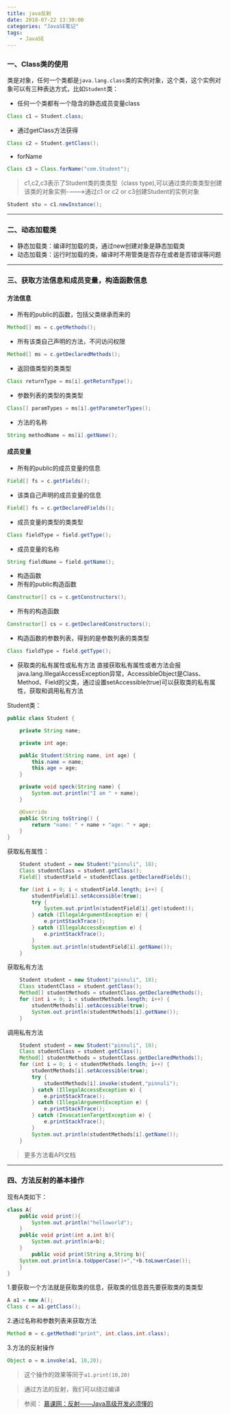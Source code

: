 ```yaml
---
title: java反射
date: 2018-07-22 13:30:00
categories: "JavaSE笔记" 
tags:
    - JavaSE
---
```

### 一、Class类的使用
类是对象，任何一个类都是`java.lang.class`类的实例对象，这个类，这个实例对象可以有三种表达方式，比如`Student`类：
- 任何一个类都有一个隐含的静态成员变量class

```java
Class c1 = Student.class;
```
- 通过getClass方法获得

```java
Class c2 = Student.getClass();
```
- forName

```java
Class c3 = Class.forName("com.Student");
```
> c1,c2,c3表示了Student类的类类型（class type),可以通过类的类类型创建该类的对象实例---->通过c1 or c2 or c3创建Student的实例对象
```java
Student stu = c1.newInstance();
```
----
### 二、动态加载类
- 静态加载类：编译时加载的类，通过new创建对象是静态加载类
- 动态加载类：运行时加载的类，编译时不用管类是否存在或者是否错误等问题

----
### 三、获取方法信息和成员变量，构造函数信息
#### 方法信息
- 所有的public的函数，包括父类继承而来的

```java
Method[] ms = c.getMethods();
```
- 所有该类自己声明的方法，不问访问权限

```java
Method[] ms = c.getDeclaredMethods();
```
- 返回值类型的类类型

```java
Class returnType = ms[i].getReturnType();
```
- 参数列表的类型的类类型

```java
Class[] paramTypes = ms[i].getParameterTypes();
```
- 方法的名称

```java
String methodName = ms[i].getName();
```
#### 成员变量
- 所有的public的成员变量的信息

```java
Field[] fs = c.getFields();
```
- 该类自己声明的成员变量的信息

```java
Field[] fs = c.getDeclaredFields();
```
- 成员变量的类型的类类型

```java
Class fieldType = field.getType();
```
- 成员变量的名称

```java
String fieldName = field.getName();
```
- 构造函数
- 所有的public构造函数

```java
Constructor[] cs = c.getConstructors();
```
- 所有的构造函数

```java
Constructor[] cs = c.getDeclaredConstructors();
```

- 构造函数的参数列表，得到的是参数列表的类类型

```java
Class fieldType = field.getType();
```
- 获取类的私有属性或私有方法
直接获取私有属性或者方法会报java.lang.IllegalAccessException异常，AccessibleObject是Class、Method、Field的父类，通过设置setAccessible(true)可以获取类的私有属性，获取和调用私有方法

Student类：
```java
public class Student {

    private String name;

    private int age;

    public Student(String name, int age) {
        this.name = name;
        this.age = age;
    }

    private void speck(String name) {
        System.out.println("I am " + name);
    }

    @Override
    public String toString() {
        return "name: " + name + "age: " + age;
    }
}
```
获取私有属性：
```java
    Student student = new Student("pinnuli", 18);
    Class studentClass = student.getClass();
    Field[] studentField = studentClass.getDeclaredFields();

    for (int i = 0; i < studentField.length; i++) {
        studentField[i].setAccessible(true);
        try {
            System.out.println(studentField[i].get(student));
        } catch (IllegalArgumentException e) {
            e.printStackTrace();
        } catch (IllegalAccessException e) {
            e.printStackTrace();
        }
        System.out.println(studentField[i].getName());
    }
```
获取私有方法
```java
    Student student = new Student("pinnuli", 18);
    Class studentClass = student.getClass();
    Method[] studentMethods = studentClass.getDeclaredMethods();
    for (int i = 0; i < studentMethods.length; i++) {
        studentMethods[i].setAccessible(true);
        System.out.println(studentMethods[i].getName());
    }
```

调用私有方法
```java
    Student student = new Student("pinnuli", 18);
    Class studentClass = student.getClass();
    Method[] studentMethods = studentClass.getDeclaredMethods();
    for (int i = 0; i < studentMethods.length; i++) {
        studentMethods[i].setAccessible(true);
        try {
            studentMethods[i].invoke(student,"pinnuli");
        } catch (IllegalAccessException e) {
            e.printStackTrace();
        } catch (IllegalArgumentException e) {
            e.printStackTrace();
        } catch (InvocationTargetException e) {
            e.printStackTrace();
        }
        System.out.println(studentMethods[i].getName());
    }
```

> 更多方法看API文档

----
### 四、方法反射的基本操作 

现有A类如下：
```java
class A{
    public void print(){
        System.out.println("helloworld");
    }
    public void print(int a,int b){
        System.out.println(a+b);
    }
        public void print(String a,String b){
    System.out.println(a.toUpperCase()+","+b.toLowerCase());
    }
}
```

1.要获取一个方法就是获取类的信息，获取类的信息首先要获取类的类类型
```java
A a1 = new A();
Class c = a1.getClass();
```
2.通过名称和参数列表来获取方法
```java
Method m = c.getMethod("print", int.class,int.class);
```
3.方法的反射操作
```java
Object o = m.invoke(a1, 10,20);
```
> 这个操作的效果等同于`a1.print(10,20)`

> 通过方法的反射，我们可以绕过编译

> 参阅：
  [慕课网：反射——Java高级开发必须懂的](https://www.imooc.com/learn/199)